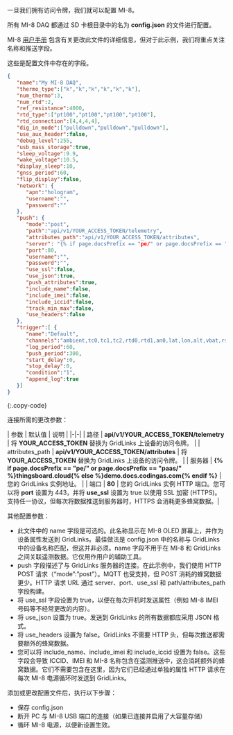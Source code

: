 一旦我们拥有访问令牌，我们就可以配置 MI-8。

所有 MI-8 DAQ 都通过 SD 卡根目录中的名为 **config.json** 的文件进行配置。

MI-8 [用户手册](https://fusiondaq.com/wp-content/uploads/2023/01/LTEdaq_OperatingManual-1.pdf) 包含有关更改此文件的详细信息，但对于此示例，我们将重点关注名称和推送字段。

这些是配置文件中存在的字段。

```json
{
   "name":"My MI-8 DAQ",
   "thermo_type":["k","k","k","k","k","k"],
   "num_thermo":3,
   "num_rtd":2,
   "ref_resistance":4000,
   "rtd_type":["pt100","pt100","pt100","pt100"],
   "rtd_connection":[4,4,4,4],
   "dig_in_mode":["pulldown","pulldown","pulldown"],
   "use_aux_header":false,
   "debug_level":255,
   "usb_mass_storage":true,
   "sleep_voltage":9.9,
   "wake_voltage":10.5,
   "display_sleep":10,
   "gnss_period":60,
   "flip_display":false,
   "network": {
      "apn":"hologram",
      "username":"",
      "password":""
   },
   "push": {
      "mode":"post",
      "path":"api/v1/YOUR_ACCESS_TOKEN/telemetry",
      "attributes_path":"api/v1/YOUR_ACCESS_TOKEN/attributes",
      "server": "{% if page.docsPrefix == "pe/" or page.docsPrefix == "paas/" %}thingsboard.cloud{% else %}demo.docs.codingas.com{% endif %}",
      "port":80,
      "username":"",
      "password":"",
      "use_ssl":false,
      "use_json":true,
      "push_attributes":true,
      "include_name":false,
      "include_imei":false,
      "include_iccid":false,
      "track_min_max":false,
      "use_headers":false
   },
   "trigger":[ {
      "name":"Default",
      "channels":"ambient,tc0,tc1,tc2,rtd0,rtd1,an0,lat,lon,alt,vbat,rssi",
      "log_period":60,
      "push_period":300,
      "start_delay":0,
      "stop_delay":0,
      "condition":"1",
	  "append_log":true
   }]
}
```
{:.copy-code}

连接所需的更改参数：

| 参数 | 默认值 | 说明 |
|-|-|
| 路径 | **api/v1/YOUR_ACCESS_TOKEN/telemetry** | 将 **YOUR_ACCESS_TOKEN** 替换为 GridLinks 上设备的访问令牌。 |
| attributes_path | **api/v1/YOUR_ACCESS_TOKEN/attributes** | 将 **YOUR_ACCESS_TOKEN** 替换为 GridLinks 上设备的访问令牌。 |
| 服务器 | **{% if page.docsPrefix == "pe/" or page.docsPrefix == "paas/" %}thingsboard.cloud{% else %}demo.docs.codingas.com{% endif %}** | 您的 GridLinks 实例地址。 |
| 端口 | **80** | 您的 GridLinks 实例 HTTP 端口。您可以将 **port** 设置为 443，并将 **use_ssl** 设置为 true 以使用 SSL 加密 (HTTPS)。支持任一协议，但每次将数据推送到服务器时，HTTPS 会消耗更多蜂窝数据。|

其他配置参数：

- 此文件中的 name 字段是可选的。此名称显示在 MI-8 OLED 屏幕上，并作为设备属性发送到 GridLinks。最佳做法是 config.json 中的名称与 GridLinks 中的设备名称匹配，但这并非必须。name 字段不用于在 MI-8 和 GridLinks 之间关联遥测数据。它仅用作用户的辅助工具。
- push 字段描述了与 GridLinks 服务器的连接。在此示例中，我们使用 HTTP POST 请求（“mode”:”post”）。MQTT 也受支持，但 POST 消耗的蜂窝数据更少。HTTP 请求 URL 通过 server、port、use_ssl 和 path/attributes_path 字段构建。
- 将 use_ssl 字段设置为 true，以便在每次开机时发送属性（例如 MI-8 IMEI 号码等不经常更改的内容）。
- 将 use_json 设置为 true。发送到 GridLinks 的所有数据都应采用 JSON 格式。
- 将 use_headers 设置为 false。GridLinks 不需要 HTTP 头，但每次推送都需要额外的蜂窝数据。
- 您可以将 include_name、include_imei 和 include_iccid 设置为 false。这些字段会导致 ICCID、IMEI 和 MI-8 名称包含在遥测推送中，这会消耗额外的蜂窝数据。它们不需要包含在这里，因为它们已经通过单独的属性 HTTP 请求在每次 MI-8 电源循环时发送到 GridLinks。

添加或更改配置文件后，执行以下步骤：

- 保存 config.json
- 断开 PC 与 MI-8 USB 端口的连接（如果已连接并启用了大容量存储）
- 循环 MI-8 电源，以便新设置生效。